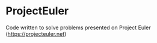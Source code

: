 # ProjectEuler
Code written to solve problems presented on Project Euler (https://projecteuler.net)
